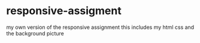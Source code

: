 # responsive-assigment
my own version of the responsive assignment
this includes my html css and the background picture
